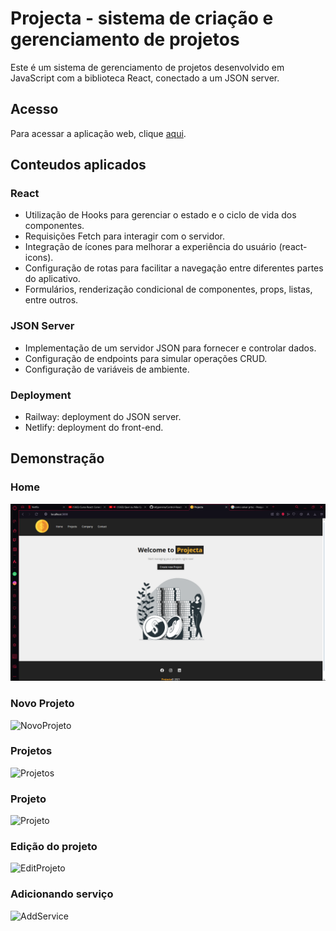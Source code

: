 # Projecta - sistema de criação e gerenciamento de projetos

Este é um sistema de gerenciamento de projetos desenvolvido em JavaScript com a biblioteca React, conectado a um JSON server.

## Acesso

Para acessar a aplicação web, clique [aqui](https://control-projects.netlify.app/).

## Conteudos aplicados

### React
- Utilização de Hooks para gerenciar o estado e o ciclo de vida dos componentes.
- Requisições Fetch para interagir com o servidor.
- Integração de ícones para melhorar a experiência do usuário (react-icons).
- Configuração de rotas para facilitar a navegação entre diferentes partes do aplicativo.
- Formulários, renderização condicional de componentes, props, listas, entre outros.

### JSON Server
- Implementação de um servidor JSON para fornecer e controlar dados.
- Configuração de endpoints para simular operações CRUD.
- Configuração de variáveis de ambiente.

### Deployment
- Railway: deployment do JSON server.
- Netlify: deployment do front-end.

## Demonstração

### Home
![Home](/public/print-readme/Home.png)

### Novo Projeto
![NovoProjeto](/src/img/readme-newproject.png)

### Projetos
![Projetos](/src//img/readme-projects.png)

### Projeto
![Projeto](/src/img/readme-project.png)

### Edição do projeto
![EditProjeto](/src/img/readme-edit.png)

### Adicionando serviço
![AddService](/src/img/readme-newservice.png)
